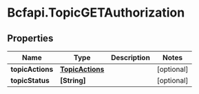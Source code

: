 # Bcfapi.TopicGETAuthorization

## Properties
Name | Type | Description | Notes
------------ | ------------- | ------------- | -------------
**topicActions** | [**TopicActions**](TopicActions.md) |  | [optional] 
**topicStatus** | **[String]** |  | [optional] 


